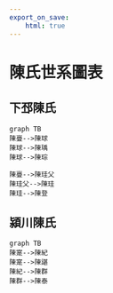 ```yaml
---
export_on_save:
    html: true
---
```


# 陳氏世系圖表

## 下邳陳氏

```mermaid
graph TB
陳亹-->陳球
陳球-->陳瑀
陳球-->陳琮

陳亹-->陳珪父
陳珪父-->陳珪
陳珪-->陳登

```

## 潁川陳氏

```mermaid
graph TB
陳寔-->陳紀
陳寔-->陳諶
陳紀-->陳群
陳群-->陳泰
```